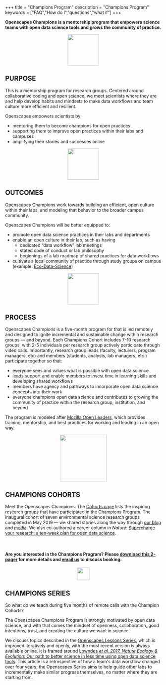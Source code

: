 +++
title = "Champions Program"
description = "Champions Program"
keywords = ["FAQ","How do I","questions","what if"]
+++


**Openscapes Champions is a mentorship program that empowers science teams with open data science tools and grows the community of practice.** <!---After running our inaugural cohort in 2019, we are gearing up to run more cohorts, see below --->

<center><img src="/img/horst_openscapes_desert_roadrunner.png" width="100px"></center>

## PURPOSE

This is a mentorship program for research groups. Centered around collaborative coding and open science, we meet scientists where they are and help develop habits and mindsets to make data workflows and team culture more efficient and resilient. 
<!---This mentorship program is for early career environmental researchers in leadership roles – faculty, lecturers, program managers, and others who want to establish open data science practices in their labs and on their campuses. It helps fill a gap left by graduate education, which often lacks formal computing and data training.  --->

Openscapes empowers scientists by: 

- mentoring them to become champions for open practices
- supporting them to improve open practices within their labs and campuses
- amplifying their stories and successes online

<!---Through mentorship meetings with Champions and members of their labs, Openscapes provides these emerging scientific leaders to have the opportunity to engage with existing open practices and guide their labs take the next steps appropriate for them.

**Openscapes helps scientists become visible champions for open data science practices and promote them through their labs, teaching, and departments.**

Openscapes Champions is a mentorship program for early career researchers in leadership roles (e.g. faculty, lecturers, program managers) that helps them become visible Champions for open practices. It is designed with the vision that although scientific leaders were not formally trained in open data science practices, they can value and enable these practices through their labs, teaching, and departments.

--->


<!---

This is creating more scientists who promote something they value, not creating champions in the sports context.

https://bids.berkeley.edu/news/new-report-career-paths-and-prospects-academic-data-science--->

<center><img src="/img/horst_openscapes_desert_agave.png" width="100px"></center>

## OUTCOMES

Openscapes Champions work towards building an efficient, open culture within their labs, and modeling that behavior to the broader campus community.

Openscapes Champions will be better equipped to:

- promote open data science practices in their labs and departments
- enable an open culture in their lab, such as having
  - dedicated “data workflow” lab meetings
  - stated code of conduct or lab philosophy
  - beginnings of a lab roadmap of shared practices for data workflows
- cultivate a local community of practice through study groups on campus (example: [Eco-Data-Science](http://eco-data-science.github.io/))

<center><img src="/img/horst_openscapes_desert_tortoise.png" width="100px"></center>

## PROCESS

Openscapes Champions is a five-month program for that is led remotely and designed to ignite incremental and sustainable change within research groups — and beyond. Each Champions Cohort includes 7-10 research groups, with 2-5 individuals per research group actively participate through video calls. Importantly, research group leads (faculty, lecturers, program managers, etc) and members (students, analysts, lab managers, etc.) participate together so that: 

- everyone sees and values what is possible with open data science
- leads support and enable members to invest time in learning skills and developing shared workflows
- members have agency and pathways to incorporate open data science concepts into their work
- everyone champions open data science and contributes to growing the community of practice within the research group, institution, and beyond

The program is modeled after [Mozilla Open Leaders](https://foundation.mozilla.org/en/opportunity/mozilla-open-leaders/), which provides training, mentorship, and best practices for working and leading in an open way.

<center><img src="/img/horst_openscapes_desert_snake.png" width="150px"></center>

## CHAMPIONS COHORTS 

Meet the Openscapes Champions: The [Cohorts page](/cohorts) lists the inspiring research groups that have participated in the Champions Program. The inaugural cohort of seven environmental science research groups completed in May 2019 — we shared stories along the way through [our blog](/blog) and [media](/media). We also co-authored a career column in *Nature*: [Supercharge your research: a ten-week plan for open data science](https://www.nature.com/articles/d41586-019-03335-4). 

<br>

#### Are you interested in the Champions Program? Please [download this 2-pager](https://github.com/Openscapes/website/raw/master/static/OpenscapesCohorts_2pager.pdf) for more details and [email us](mailto:openscapes@nceas.ucsb.edu) to discuss booking.

<center><img src="/img/horst_openscapes_desert_cactus.png" width="40px"></center>


## CHAMPIONS SERIES

So what do we teach during five months of remote calls with the Champion Cohorts?

The Openscapes Champions Program is strongly motivated by open data science, and with that comes the mindset of openness, collaboration, good intentions, trust, and creating the culture we want in science. 

We discuss topics described in the [Openscapes Lessons Series](https://openscapes.github.io/series/), which is improved iteratively and openly, with the most recent version is always available online. It is framed around [Lowndes *et al. 2017, Nature Ecology & Evolution*: Our path to better science in less time using open data science tools](https://www.nature.com/articles/s41559-017-0160). This article is a retrospective of how a team's data workflow changed over four years; the Openscapes Series aims to help guide other labs to incrementally make similar progress themselves, no matter where they are starting from. 

<br>